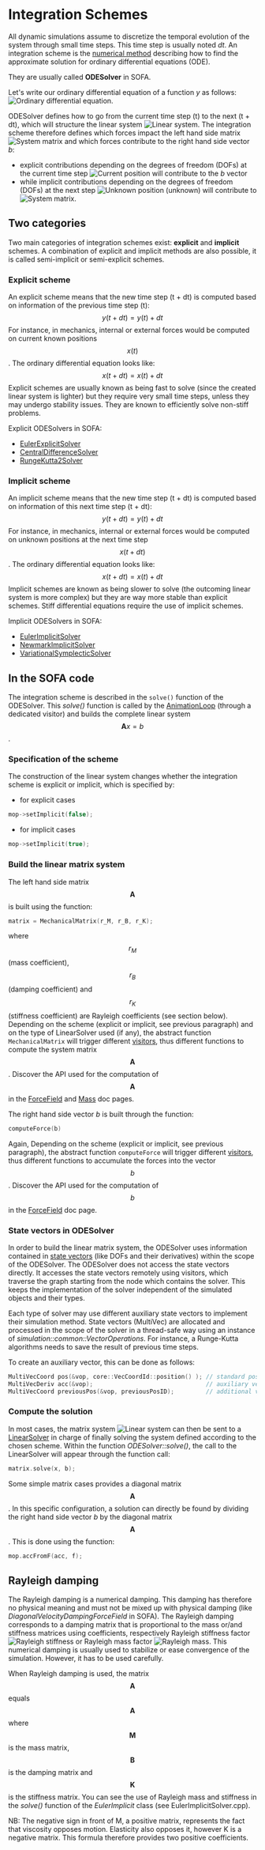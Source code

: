 Integration Schemes
===================

All dynamic simulations assume to discretize the temporal evolution of the system through small time steps. This time step is usually noted *dt*. An integration scheme is the [numerical method](https://en.wikipedia.org/wiki/Numerical_methods_for_ordinary_differential_equations) describing how to find the approximate solution for ordinary differential equations (ODE).

They are usually called **ODESolver** in SOFA. 

Let's write our ordinary differential equation of a function *y* as follows:
<img class="latex" src="https://latex.codecogs.com/png.latex?\frac{dy}{dt}=f\left(%20t,y(t)\right)" title="Ordinary differential equation" />.

ODESolver defines how to go from the current time step (t) to the next (t + dt), which will structure the linear system <img class="latex" src="https://latex.codecogs.com/png.latex?\mathbf{A}x=b" title="Linear system" />. The integration scheme therefore defines which forces impact the left hand side matrix <img class="latex" src="https://latex.codecogs.com/png.latex?\mathbf{A}" title="System matrix" /> and which forces contribute to the right hand side vector *b*:

- explicit contributions depending on the degrees of freedom (DOFs) at the current time step <img class="latex" src="https://latex.codecogs.com/png.latex?x(t)" title="Current position"/> will contribute to the *b* vector
- while implicit contributions depending on the degrees of freedom (DOFs) at the next step <img class="latex" src="https://latex.codecogs.com/png.latex?x(t+dt)" title="Unknown position"/> (unknown) will contribute to <img class="latex" src="https://latex.codecogs.com/png.latex?\mathbf{A}" title="System matrix" />. 


Two categories
--------------

Two main categories of integration schemes exist: **explicit** and **implicit** schemes. A combination of explicit and implicit methods are also possible, it is called semi-implicit or semi-explicit schemes.

### Explicit scheme

An explicit scheme means that the new time step (t + dt) is computed based on information of the previous time step (t):
$$
y(t+dt)=y(t)+dt%20\cdot%20f(y(t))
$$
For instance, in mechanics, internal or external forces would be computed on current known positions $$x(t)$$. The ordinary differential equation looks like:
$$x(t+dt)=x(t)+dt%20\cdot%20v(t)
$$
Explicit schemes are usually known as being fast to solve (since the created linear system is lighter) but they require very small time steps, unless they may undergo stability issues. They are known to efficiently solve non-stiff problems.

Explicit ODESolvers in SOFA:

- [EulerExplicitSolver](../../components/odesolver/forward/eulerexplicitsolver/)
- [CentralDifferenceSolver](../../components/odesolver/forward/centraldifferencesolver/)
- [RungeKutta2Solver](../../components/odesolver/forward/rungekutta2solver/)


### Implicit scheme

An implicit scheme means that the new time step (t + dt) is computed based on information of this next time step (t + dt):
$$
y(t+dt)=y(t)+dt%20\cdot%20f(y(t+dt))
$$
For instance, in mechanics, internal or external forces would be computed on unknown positions at the next time step $$x(t+dt)$$. The ordinary differential equation looks like:
$$
x(t+dt)=x(t)+dt%20\cdot%20v(t+dt)
$$
Implicit schemes are known as being slower to solve (the outcoming linear system is more complex) but they are way more stable than explicit schemes. Stiff differential equations require the use of implicit schemes.

Implicit ODESolvers in SOFA:

- [EulerImplicitSolver](../../components/odesolver/backward/eulerimplicitsolver/)
- [NewmarkImplicitSolver](../../components/odesolver/backward/newmarkimplicitsolver/)
- [VariationalSymplecticSolver](../../components/odesolver/backward/variationalsymplecticsolver/)


In the SOFA code
----------------

The integration scheme is described in the `solve()` function of the ODESolver. This *solve()* function is called by the [AnimationLoop](../animation-loop/) (through a dedicated visitor) and builds the complete linear system $$\mathbf{A}x=b$$.


### Specification of the scheme

The construction of the linear system changes whether the integration scheme is explicit or implicit, which is specified by:

- for explicit cases
``` cpp
mop->setImplicit(false);
```
- for implicit cases
``` cpp
mop->setImplicit(true);
```


### Build the linear matrix system

The left hand side matrix $$\mathbf{A}$$ is built using the function:
``` cpp
matrix = MechanicalMatrix(r_M, r_B, r_K);
```
where $$r_M$$ (mass coefficient), $$r_B$$ (damping coefficient) and $$r_K$$ (stiffness coefficient) are Rayleigh coefficients (see section below). Depending on the scheme (explicit or implicit, see previous paragraph) and on the type of LinearSolver used (if any), the abstract function `MechanicalMatrix` will trigger different [visitors](../visitors/), thus different functions to compute the system matrix $$\mathbf{A}$$. Discover the API used for the computation of $$\mathbf{A}$$ in the [ForceField](../multi-model-representation/forcefield/#forcefield-api) and [Mass](../multi-model-representation/mass/#mass-api) doc pages.


The right hand side vector *b* is built through the function:
``` cpp
computeForce(b)
```

Again, Depending on the scheme (explicit or implicit, see previous paragraph), the abstract function `computeForce` will trigger different [visitors](../visitors/), thus different functions to accumulate the forces into the vector $$b$$. Discover the API used for the computation of $$b$$ in the [ForceField](../multi-model-representation/forcefield/#forcefield-api) doc page.




### State vectors in ODESolver

In order to build the linear matrix system, the ODESolver uses information contained in [state vectors](../mechanicalobject/#state-vectors) (like DOFs and their derivatives) within the scope of the ODESolver. The ODESolver does not access the state vectors directly. It accesses the state vectors remotely using visitors, which traverse the graph starting from the node which contains the solver. This keeps the implementation of the solver independent of the simulated objects and their types.

Each type of solver may use different auxiliary state vectors to implement their simulation method. State vectors (MultiVec) are allocated and processed in the scope of the solver in a thread-safe way using an instance of _simulation::common::VectorOperations_. For instance, a Runge-Kutta algorithms needs to save the result of previous time steps.

To create an auxiliary vector, this can be done as follows:

``` cpp
MultiVecCoord pos(&vop, core::VecCoordId::position() ); // standard position vector
MultiVecDeriv acc(&vop);                                // auxiliary vector
MultiVecCoord previousPos(&vop, previousPosID);         // additional vector
```



### Compute the solution

In most cases, the matrix system <img class="latex" src="https://latex.codecogs.com/png.latex?\mathbf{A}x=b" title="Linear system" /> can then be sent to a [LinearSolver](../system-resolution/linear-solver/) in charge of finally solving the system defined according to the chosen scheme. Within the function *ODESolver::solve()*, the call to the LinearSolver will appear through the function call:

``` cpp
matrix.solve(x, b);
```

Some simple matrix cases provides a diagonal matrix $$\mathbf{A}$$. In this specific configuration, a solution can directly be found by dividing the right hand side vector *b* by the diagonal matrix $$\mathbf{A}$$. This is done using the function:
``` cpp
mop.accFromF(acc, f);
```



Rayleigh damping
----------------

The Rayleigh damping is a numerical damping. This damping has therefore no physical meaning and must not be mixed up with physical damping (like _DiagonalVelocityDampingForceField_ in SOFA). The Rayleigh damping corresponds to a damping matrix that is proportional to the mass or/and stiffness matrices using coefficients, respectively Rayleigh stiffness factor <img class="latex" src="https://latex.codecogs.com/png.latex?r_K" title="Rayleigh stiffness" /> or Rayleigh mass factor <img class="latex" src="https://latex.codecogs.com/png.latex?r_M" title="Rayleigh mass" />. This numerical damping is usually used to stabilize or ease convergence of the simulation. However, it has to be used carefully.

When Rayleigh damping is used, the matrix $$\mathbf{A}$$ equals $$\mathbf{A}%20=%20\mathbf{B}%20-%20\mathbf{M}%20\cdot%20r_M+%20\mathbf{K}%20\cdot%20r_K$$ where $$\mathbf{M}$$ is the mass matrix, $$\mathbf{B}$$ is the damping matrix and $$\mathbf{K}$$ is the stiffness matrix.
You can see the use of Rayleigh mass and stiffness in the _solve()_ function of the _EulerImplicit_ class (see EulerImplicitSolver.cpp).

NB: The negative sign in front of M, a positive matrix, represents the fact that viscosity opposes motion. Elasticity also opposes it, however K is a negative matrix. This formula therefore provides two positive coefficients.
